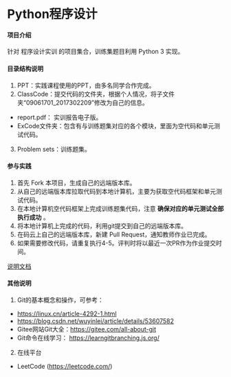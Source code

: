 # Python程序设计

#### 项目介绍
针对 程序设计实训 的项目集合，训练集题目利用 Python 3 实现。

#### 目录结构说明

1. PPT：实践课程使用的PPT，由多名同学合作完成。
2. ClassCode：提交代码的文件夹，根据个人情况，将子文件夹“09061701_2017302209”修改为自己的信息。
  - report.pdf： 实训报告电子版。
  - ExCode文件夹：包含有与训练题集对应的各个模块，里面为空代码和单元测试代码。 
3. Problem sets：训练题集。

#### 参与实践

1. 首先 Fork 本项目，生成自己的远端版本库。
2. 从自己的远端版本库拉取代码到本地计算机，主要为获取空代码框架和单元测试代码。
3. 在本地计算机空代码框架上完成训练题集代码，注意 **确保对应的单元测试全部执行成功** 。
4. 将本地计算机上完成的代码，利用git提交到自己的远端版本库。
5. 在码云上自己的远端版本库，新建 Pull Request，通知教师作业已完成。
6. 如果需要修改代码，请重复执行4-5。评判时将以最近一次PR作为作业提交时间。

[说明文档](https://gitee.com/shawn904courses/dashboard/wikis/shawn904courses%2Fcode_cloud_simple_tutorial?doc_id=173637&sort_id=780353)

#### 其他说明

1. Git的基本概念和操作，可参考：
  - https://linux.cn/article-4292-1.html
  - https://blog.csdn.net/wuyinlei/article/details/53607582
  - Gitee网站Git大全：https://gitee.com/all-about-git
  - Git命令在线学习： https://learngitbranching.js.org/

2. 在线平台
  - LeetCode (https://leetcode.com/)
